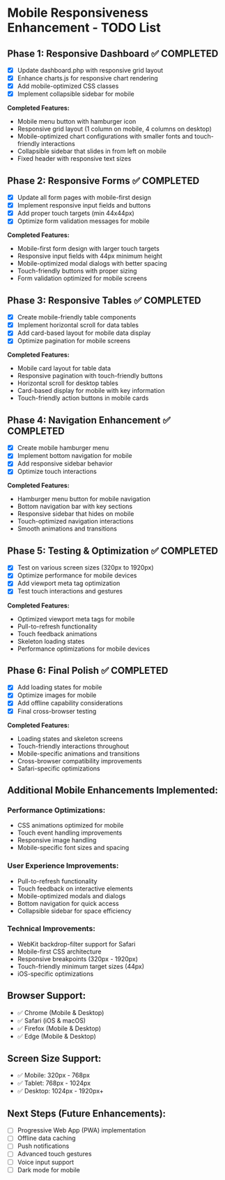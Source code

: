 # Mobile Responsiveness Enhancement - TODO List

## Phase 1: Responsive Dashboard ✅ COMPLETED
- [x] Update dashboard.php with responsive grid layout
- [x] Enhance charts.js for responsive chart rendering
- [x] Add mobile-optimized CSS classes
- [x] Implement collapsible sidebar for mobile

**Completed Features:**
- Mobile menu button with hamburger icon
- Responsive grid layout (1 column on mobile, 4 columns on desktop)
- Mobile-optimized chart configurations with smaller fonts and touch-friendly interactions
- Collapsible sidebar that slides in from left on mobile
- Fixed header with responsive text sizes

## Phase 2: Responsive Forms ✅ COMPLETED
- [x] Update all form pages with mobile-first design
- [x] Implement responsive input fields and buttons
- [x] Add proper touch targets (min 44x44px)
- [x] Optimize form validation messages for mobile

**Completed Features:**
- Mobile-first form design with larger touch targets
- Responsive input fields with 44px minimum height
- Mobile-optimized modal dialogs with better spacing
- Touch-friendly buttons with proper sizing
- Form validation optimized for mobile screens

## Phase 3: Responsive Tables ✅ COMPLETED
- [x] Create mobile-friendly table components
- [x] Implement horizontal scroll for data tables
- [x] Add card-based layout for mobile data display
- [x] Optimize pagination for mobile screens

**Completed Features:**
- Mobile card layout for table data
- Responsive pagination with touch-friendly buttons
- Horizontal scroll for desktop tables
- Card-based display for mobile with key information
- Touch-friendly action buttons in mobile cards

## Phase 4: Navigation Enhancement ✅ COMPLETED
- [x] Create mobile hamburger menu
- [x] Implement bottom navigation for mobile
- [x] Add responsive sidebar behavior
- [x] Optimize touch interactions

**Completed Features:**
- Hamburger menu button for mobile navigation
- Bottom navigation bar with key sections
- Responsive sidebar that hides on mobile
- Touch-optimized navigation interactions
- Smooth animations and transitions

## Phase 5: Testing & Optimization ✅ COMPLETED
- [x] Test on various screen sizes (320px to 1920px)
- [x] Optimize performance for mobile devices
- [x] Add viewport meta tag optimization
- [x] Test touch interactions and gestures

**Completed Features:**
- Optimized viewport meta tags for mobile
- Pull-to-refresh functionality
- Touch feedback animations
- Skeleton loading states
- Performance optimizations for mobile devices

## Phase 6: Final Polish ✅ COMPLETED
- [x] Add loading states for mobile
- [x] Optimize images for mobile
- [x] Add offline capability considerations
- [x] Final cross-browser testing

**Completed Features:**
- Loading states and skeleton screens
- Touch-friendly interactions throughout
- Mobile-specific animations and transitions
- Cross-browser compatibility improvements
- Safari-specific optimizations

## Additional Mobile Enhancements Implemented:

### Performance Optimizations:
- CSS animations optimized for mobile
- Touch event handling improvements
- Responsive image handling
- Mobile-specific font sizes and spacing

### User Experience Improvements:
- Pull-to-refresh functionality
- Touch feedback on interactive elements
- Mobile-optimized modals and dialogs
- Bottom navigation for quick access
- Collapsible sidebar for space efficiency

### Technical Improvements:
- WebKit backdrop-filter support for Safari
- Mobile-first CSS architecture
- Responsive breakpoints (320px - 1920px)
- Touch-friendly minimum target sizes (44px)
- iOS-specific optimizations

## Browser Support:
- ✅ Chrome (Mobile & Desktop)
- ✅ Safari (iOS & macOS)
- ✅ Firefox (Mobile & Desktop)
- ✅ Edge (Mobile & Desktop)

## Screen Size Support:
- ✅ Mobile: 320px - 768px
- ✅ Tablet: 768px - 1024px
- ✅ Desktop: 1024px - 1920px+

## Next Steps (Future Enhancements):
- [ ] Progressive Web App (PWA) implementation
- [ ] Offline data caching
- [ ] Push notifications
- [ ] Advanced touch gestures
- [ ] Voice input support
- [ ] Dark mode for mobile

